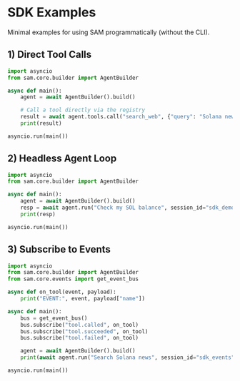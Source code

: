 # SDK Examples

Minimal examples for using SAM programmatically (without the CLI).

## 1) Direct Tool Calls

```python
import asyncio
from sam.core.builder import AgentBuilder

async def main():
    agent = await AgentBuilder().build()

    # Call a tool directly via the registry
    result = await agent.tools.call("search_web", {"query": "Solana news", "count": 3})
    print(result)

asyncio.run(main())
```

## 2) Headless Agent Loop

```python
import asyncio
from sam.core.builder import AgentBuilder

async def main():
    agent = await AgentBuilder().build()
    resp = await agent.run("Check my SOL balance", session_id="sdk_demo")
    print(resp)

asyncio.run(main())
```

## 3) Subscribe to Events

```python
import asyncio
from sam.core.builder import AgentBuilder
from sam.core.events import get_event_bus

async def on_tool(event, payload):
    print("EVENT:", event, payload["name"])

async def main():
    bus = get_event_bus()
    bus.subscribe("tool.called", on_tool)
    bus.subscribe("tool.succeeded", on_tool)
    bus.subscribe("tool.failed", on_tool)

    agent = await AgentBuilder().build()
    print(await agent.run("Search Solana news", session_id="sdk_events"))

asyncio.run(main())
```

